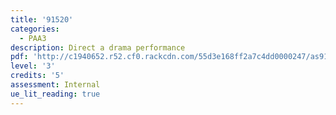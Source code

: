 ```yaml
---
title: '91520'
categories:
  - PAA3
description: Direct a drama performance
pdf: 'http://c1940652.r52.cf0.rackcdn.com/55d3e168ff2a7c4dd0000247/as91520.pdf'
level: '3'
credits: '5'
assessment: Internal
ue_lit_reading: true
---
```


